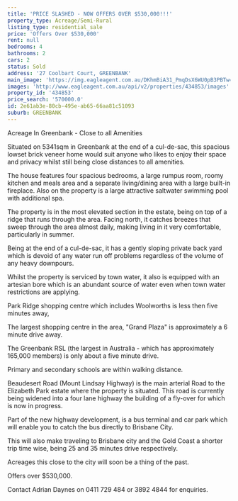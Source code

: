 ```yaml
---
title: 'PRICE SLASHED - NOW OFFERS OVER $530,000!!!'
property_type: Acreage/Semi-Rural
listing_type: residential_sale
price: 'Offers Over $530,000'
rent: null
bedrooms: 4
bathrooms: 2
cars: 2
status: Sold
address: '27 Coolbart Court, GREENBANK'
main_image: 'https://img.eagleagent.com.au/DKhmBiA31_PmqDsX6WU0pB3PBTw=/1280x854/smart/https://s3-us-west-2.amazonaws.com/eagleagent-orig/images/6818349/104359521-image-M.jpg'
images: 'http://www.eagleagent.com.au/api/v2/properties/434853/images'
property_id: '434853'
price_search: '570000.0'
id: 2e61ab3e-80cb-495e-ab65-66aa81c51093
suburb: GREENBANK
---
```

Acreage In Greenbank - Close to all Amenities

Situated on 5341sqm in Greenbank at the end of a cul-de-sac, this spacious lowset brick veneer home would suit anyone who likes to enjoy their space and privacy whilst still being close distances to all amenities.

The house features four spacious bedrooms, a large rumpus room, roomy kitchen and meals area and a separate living/dining area with a large built-in fireplace. Also on the property is a large attractive saltwater swimming pool with additional spa.

The property is in the most elevated section in the estate, being on top of a ridge that runs through the area. Facing north, it catches breezes that sweep through the area almost daily, making living in it very comfortable, particularly in summer.

Being at the end of a cul-de-sac, it has a gently sloping private back yard which is devoid of any water run off problems regardless of the volume of any heavy downpours.

Whilst the property is serviced by town water, it also is equipped with an artesian bore which is an abundant source of water even when town water restrictions are applying.

Park Ridge shopping centre which includes Woolworths is less then five minutes away,

The largest shopping centre in the area, "Grand Plaza" is approximately a 6 minute drive away.

The Greenbank RSL (the largest in Australia - which has approximately 165,000 members) is only about a five minute drive.

Primary and secondary schools are within walking distance.

Beaudesert Road (Mount Lindsay Highway) is the main arterial Road to the Elizabeth Park estate where the property is situated. This road is currently being widened into a four lane highway the building of a fly-over for which is now in progress.

Part of the new highway development, is a bus terminal and car park which will enable you to catch the bus directly to Brisbane City.

This will also make traveling to Brisbane city and the Gold Coast a shorter trip time wise, being 25 and 35 minutes drive respectively.

Acreages this close to the city will soon be a thing of the past.

Offers over $530,000.

Contact Adrian Daynes on 0411 729 484 or 3892 4844 for enquiries.